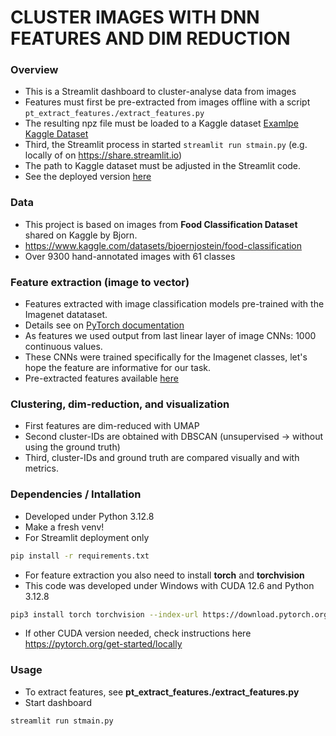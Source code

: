 # CLUSTER IMAGES WITH DNN FEATURES AND DIM REDUCTION

### Overview
* This is a Streamlit dashboard to cluster-analyse data from images
* Features must first be pre-extracted from images offline with a script ```pt_extract_features./extract_features.py```
* The resulting npz file must be loaded to a Kaggle dataset [Examlpe Kaggle Dataset](https://www.kaggle.com/datasets/sezaugg/food-classification-features-v01)
* Third, the Streamlit process in started ```streamlit run stmain.py``` (e.g. locally of on https://share.streamlit.io)
* The path to Kaggle dataset must be adjusted in the Streamlit code.
* See the deployed version [here](https://food-image-clustering.streamlit.app)

### Data
* This project is based on images from **Food Classification Dataset** shared on Kaggle by Bjorn.
* https://www.kaggle.com/datasets/bjoernjostein/food-classification
* Over 9300 hand-annotated images with 61 classes

### Feature extraction (image to vector)
* Features extracted with image classification models pre-trained with the Imagenet datataset.
* Details see on [PyTorch documentation](https://docs.pytorch.org/vision/main/models.html)
* As features we used output from last linear layer of image CNNs: 1000 continuous values. 
* These CNNs were trained specifically for the Imagenet classes, let's hope the feature are informative for our task.
* Pre-extracted features available [here](https://www.kaggle.com/datasets/sezaugg/food-classification-features-v01)

### Clustering, dim-reduction, and visualization
* First features are dim-reduced with UMAP
* Second cluster-IDs are obtained with DBSCAN (unsupervised -> without using the ground truth)
* Third, cluster-IDs and ground truth are compared visually and with metrics.

### Dependencies / Intallation
* Developed under Python 3.12.8
* Make a fresh venv!
* For Streamlit deployment only
```bash 
pip install -r requirements.txt
```
* For feature extraction you also need to install **torch** and **torchvision**
* This code was developed under Windows with CUDA 12.6 and Python 3.12.8 
```bash 
pip3 install torch torchvision --index-url https://download.pytorch.org/whl/cu126
```
* If other CUDA version needed, check instructions here https://pytorch.org/get-started/locally

### Usage 
*  To extract features, see **pt_extract_features./extract_features.py**
*  Start dashboard
```bash 
streamlit run stmain.py
```


